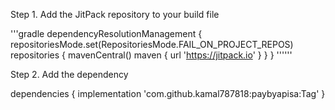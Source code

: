 Step 1. Add the JitPack repository to your build file

'''gradle
dependencyResolutionManagement {
		repositoriesMode.set(RepositoriesMode.FAIL_ON_PROJECT_REPOS)
		repositories {
			mavenCentral()
			maven { url 'https://jitpack.io' }
		}
	}
 ''''''

Step 2. Add the dependency

dependencies {
	        implementation 'com.github.kamal787818:paybyapisa:Tag'
	}
